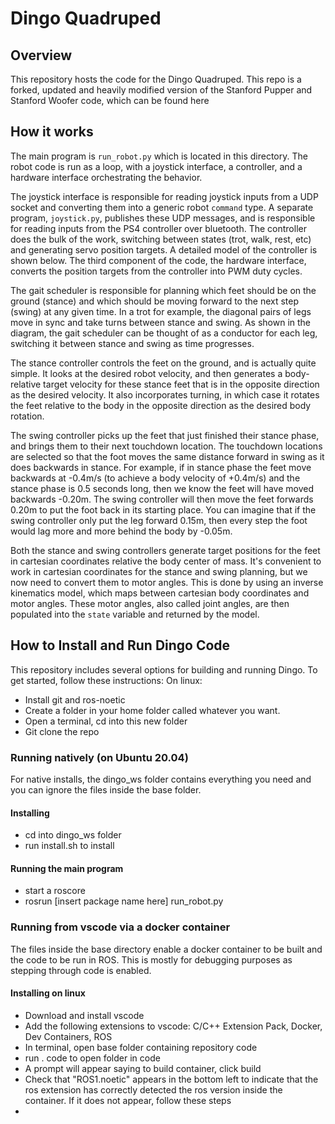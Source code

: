 # Dingo Quadruped

## Overview
This repository hosts the code for the Dingo Quadruped. This repo is a forked, updated and heavily modified version of the Stanford Pupper and Stanford Woofer code, which can be found here

## How it works
The main program is ```run_robot.py``` which is located in this directory. The robot code is run as a loop, with a joystick interface, a controller, and a hardware interface orchestrating the behavior. 

The joystick interface is responsible for reading joystick inputs from a UDP socket and converting them into a generic robot ```command``` type. A separate program, ```joystick.py```, publishes these UDP messages, and is responsible for reading inputs from the PS4 controller over bluetooth. The controller does the bulk of the work, switching between states (trot, walk, rest, etc) and generating servo position targets. A detailed model of the controller is shown below. The third component of the code, the hardware interface, converts the position targets from the controller into PWM duty cycles.

The gait scheduler is responsible for planning which feet should be on the ground (stance) and which should be moving forward to the next step (swing) at any given time. In a trot for example, the diagonal pairs of legs move in sync and take turns between stance and swing. As shown in the diagram, the gait scheduler can be thought of as a conductor for each leg, switching it between stance and swing as time progresses. 

The stance controller controls the feet on the ground, and is actually quite simple. It looks at the desired robot velocity, and then generates a body-relative target velocity for these stance feet that is in the opposite direction as the desired velocity. It also incorporates turning, in which case it rotates the feet relative to the body in the opposite direction as the desired body rotation. 

The swing controller picks up the feet that just finished their stance phase, and brings them to their next touchdown location. The touchdown locations are selected so that the foot moves the same distance forward in swing as it does backwards in stance. For example, if in stance phase the feet move backwards at -0.4m/s (to achieve a body velocity of +0.4m/s) and the stance phase is 0.5 seconds long, then we know the feet will have moved backwards -0.20m. The swing controller will then move the feet forwards 0.20m to put the foot back in its starting place. You can imagine that if the swing controller only put the leg forward 0.15m, then every step the foot would lag more and more behind the body by -0.05m. 

Both the stance and swing controllers generate target positions for the feet in cartesian coordinates relative the body center of mass. It's convenient to work in cartesian coordinates for the stance and swing planning, but we now need to convert them to motor angles. This is done by using an inverse kinematics model, which maps between cartesian body coordinates and motor angles. These motor angles, also called joint angles, are then populated into the ```state``` variable and returned by the model. 

## How to Install and Run Dingo Code
This repository includes several options for building and running Dingo. To get started, follow these instructions:
On linux:
- Install git and ros-noetic
- Create a folder in your home folder called whatever you want.
- Open a terminal, cd into this new folder
- Git clone the repo

### Running natively (on Ubuntu 20.04)
For native installs, the dingo_ws folder contains everything you need and you can ignore the files inside the base folder.
#### Installing
- cd into dingo_ws folder
- run install.sh to install
#### Running the main program
- start a roscore
- rosrun [insert package name here] run_robot.py

### Running from vscode via a docker container
The files inside the base directory enable a docker container to be built and the code to be run in ROS. This is mostly for debugging purposes as stepping through code is enabled.
#### Installing on linux
- Download and install vscode
- Add the following extensions to vscode: C/C++ Extension Pack, Docker, Dev Containers, ROS
- In terminal, open base folder containing repository code
- run . code to open folder in code
- A prompt will appear saying to build container, click build
- Check that "ROS1.noetic" appears in the bottom left to indicate that the ros extension has correctly detected the ros version inside the container. If it does not appear, follow these steps
- 





